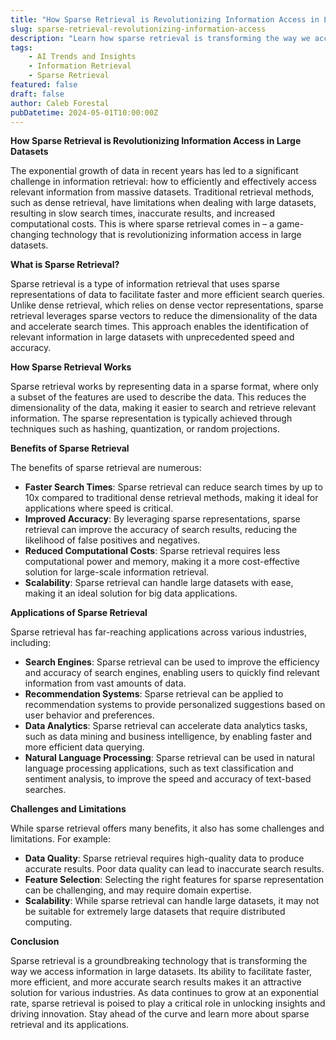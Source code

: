 ```yaml
---
title: "How Sparse Retrieval is Revolutionizing Information Access in Large Datasets"
slug: sparse-retrieval-revolutionizing-information-access
description: "Learn how sparse retrieval is transforming the way we access information in large datasets, enabling faster, more efficient, and more accurate search results."
tags: 
    - AI Trends and Insights 
    - Information Retrieval 
    - Sparse Retrieval
featured: false
draft: false
author: Caleb Forestal
pubDatetime: 2024-05-01T10:00:00Z
---
```


**How Sparse Retrieval is Revolutionizing Information Access in Large Datasets**

The exponential growth of data in recent years has led to a significant challenge in information retrieval: how to efficiently and effectively access relevant information from massive datasets. Traditional retrieval methods, such as dense retrieval, have limitations when dealing with large datasets, resulting in slow search times, inaccurate results, and increased computational costs. This is where sparse retrieval comes in – a game-changing technology that is revolutionizing information access in large datasets.

**What is Sparse Retrieval?**

Sparse retrieval is a type of information retrieval that uses sparse representations of data to facilitate faster and more efficient search queries. Unlike dense retrieval, which relies on dense vector representations, sparse retrieval leverages sparse vectors to reduce the dimensionality of the data and accelerate search times. This approach enables the identification of relevant information in large datasets with unprecedented speed and accuracy.

**How Sparse Retrieval Works**

Sparse retrieval works by representing data in a sparse format, where only a subset of the features are used to describe the data. This reduces the dimensionality of the data, making it easier to search and retrieve relevant information. The sparse representation is typically achieved through techniques such as hashing, quantization, or random projections.

**Benefits of Sparse Retrieval**

The benefits of sparse retrieval are numerous:

* **Faster Search Times**: Sparse retrieval can reduce search times by up to 10x compared to traditional dense retrieval methods, making it ideal for applications where speed is critical.
* **Improved Accuracy**: By leveraging sparse representations, sparse retrieval can improve the accuracy of search results, reducing the likelihood of false positives and negatives.
* **Reduced Computational Costs**: Sparse retrieval requires less computational power and memory, making it a more cost-effective solution for large-scale information retrieval.
* **Scalability**: Sparse retrieval can handle large datasets with ease, making it an ideal solution for big data applications.

**Applications of Sparse Retrieval**

Sparse retrieval has far-reaching applications across various industries, including:

* **Search Engines**: Sparse retrieval can be used to improve the efficiency and accuracy of search engines, enabling users to quickly find relevant information from vast amounts of data.
* **Recommendation Systems**: Sparse retrieval can be applied to recommendation systems to provide personalized suggestions based on user behavior and preferences.
* **Data Analytics**: Sparse retrieval can accelerate data analytics tasks, such as data mining and business intelligence, by enabling faster and more efficient data querying.
* **Natural Language Processing**: Sparse retrieval can be used in natural language processing applications, such as text classification and sentiment analysis, to improve the speed and accuracy of text-based searches.

**Challenges and Limitations**

While sparse retrieval offers many benefits, it also has some challenges and limitations. For example:

* **Data Quality**: Sparse retrieval requires high-quality data to produce accurate results. Poor data quality can lead to inaccurate search results.
* **Feature Selection**: Selecting the right features for sparse representation can be challenging, and may require domain expertise.
* **Scalability**: While sparse retrieval can handle large datasets, it may not be suitable for extremely large datasets that require distributed computing.

**Conclusion**

Sparse retrieval is a groundbreaking technology that is transforming the way we access information in large datasets. Its ability to facilitate faster, more efficient, and more accurate search results makes it an attractive solution for various industries. As data continues to grow at an exponential rate, sparse retrieval is poised to play a critical role in unlocking insights and driving innovation. Stay ahead of the curve and learn more about sparse retrieval and its applications.
